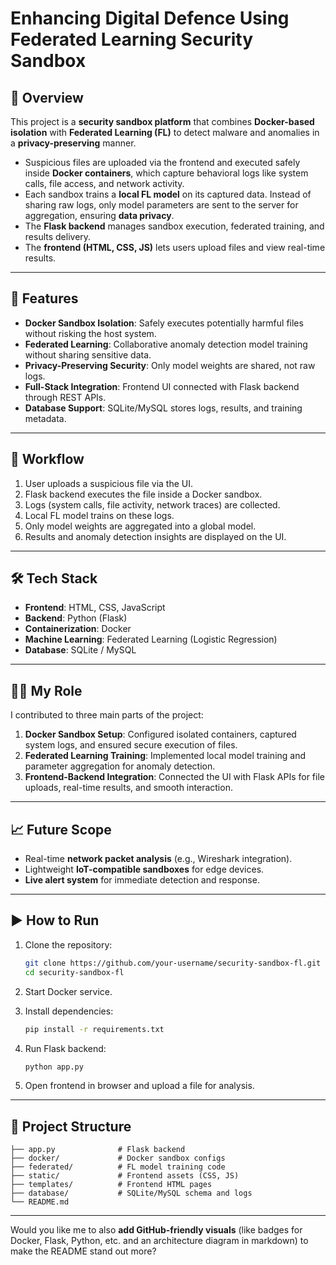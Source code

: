 # Enhancing Digital Defence Using Federated Learning Security Sandbox

## 📌 Overview

This project is a **security sandbox platform** that combines **Docker-based isolation** with **Federated Learning (FL)** to detect malware and anomalies in a **privacy-preserving** manner.

* Suspicious files are uploaded via the frontend and executed safely inside **Docker containers**, which capture behavioral logs like system calls, file access, and network activity.
* Each sandbox trains a **local FL model** on its captured data. Instead of sharing raw logs, only model parameters are sent to the server for aggregation, ensuring **data privacy**.
* The **Flask backend** manages sandbox execution, federated training, and results delivery.
* The **frontend (HTML, CSS, JS)** lets users upload files and view real-time results.

---

## 🚀 Features

* **Docker Sandbox Isolation**: Safely executes potentially harmful files without risking the host system.
* **Federated Learning**: Collaborative anomaly detection model training without sharing sensitive data.
* **Privacy-Preserving Security**: Only model weights are shared, not raw logs.
* **Full-Stack Integration**: Frontend UI connected with Flask backend through REST APIs.
* **Database Support**: SQLite/MySQL stores logs, results, and training metadata.

---

## 🔄 Workflow

1. User uploads a suspicious file via the UI.
2. Flask backend executes the file inside a Docker sandbox.
3. Logs (system calls, file activity, network traces) are collected.
4. Local FL model trains on these logs.
5. Only model weights are aggregated into a global model.
6. Results and anomaly detection insights are displayed on the UI.

---

## 🛠️ Tech Stack

* **Frontend**: HTML, CSS, JavaScript
* **Backend**: Python (Flask)
* **Containerization**: Docker
* **Machine Learning**: Federated Learning (Logistic Regression)
* **Database**: SQLite / MySQL

---

## 👩‍💻 My Role

I contributed to three main parts of the project:

1. **Docker Sandbox Setup**: Configured isolated containers, captured system logs, and ensured secure execution of files.
2. **Federated Learning Training**: Implemented local model training and parameter aggregation for anomaly detection.
3. **Frontend-Backend Integration**: Connected the UI with Flask APIs for file uploads, real-time results, and smooth interaction.

---

## 📈 Future Scope

* Real-time **network packet analysis** (e.g., Wireshark integration).
* Lightweight **IoT-compatible sandboxes** for edge devices.
* **Live alert system** for immediate detection and response.

---

## ▶️ How to Run

1. Clone the repository:

   ```bash
   git clone https://github.com/your-username/security-sandbox-fl.git
   cd security-sandbox-fl
   ```
2. Start Docker service.
3. Install dependencies:

   ```bash
   pip install -r requirements.txt
   ```
4. Run Flask backend:

   ```bash
   python app.py
   ```
5. Open frontend in browser and upload a file for analysis.

---

## 📂 Project Structure

```
├── app.py              # Flask backend  
├── docker/             # Docker sandbox configs  
├── federated/          # FL model training code  
├── static/             # Frontend assets (CSS, JS)  
├── templates/          # Frontend HTML pages  
├── database/           # SQLite/MySQL schema and logs  
└── README.md
```

---

Would you like me to also **add GitHub-friendly visuals** (like badges for Docker, Flask, Python, etc. and an architecture diagram in markdown) to make the README stand out more?
